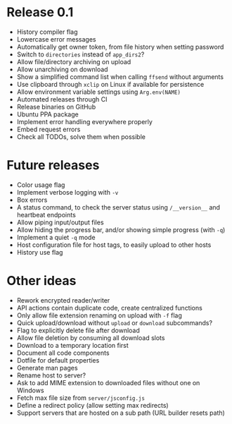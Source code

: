 # Release 0.1
- History compiler flag
- Lowercase error messages
- Automatically get owner token, from file history when setting password
- Switch to `directories` instead of `app_dirs2`?
- Allow file/directory archiving on upload
- Allow unarchiving on download 
- Show a simplified command list when calling `ffsend` without arguments
- Use clipboard through `xclip` on Linux if available for persistence
- Allow environment variable settings using `Arg.env(NAME)`
- Automated releases through CI
- Release binaries on GitHub
- Ubuntu PPA package
- Implement error handling everywhere properly
- Embed request errors
- Check all TODOs, solve them when possible

# Future releases
- Color usage flag
- Implement verbose logging with `-v`
- Box errors
- A status command, to check the server status using `/__version__` and
  heartbeat endpoints
- Allow piping input/output files
- Allow hiding the progress bar, and/or showing simple progress (with `-q`)
- Implement a quiet `-q` mode
- Host configuration file for host tags, to easily upload to other hosts
- History use flag

# Other ideas
- Rework encrypted reader/writer
- API actions contain duplicate code, create centralized functions
- Only allow file extension renaming on upload with `-f` flag
- Quick upload/download without `upload` or `download` subcommands?
- Flag to explicitly delete file after download
- Allow file deletion by consuming all download slots
- Download to a temporary location first
- Document all code components
- Dotfile for default properties
- Generate man pages
- Rename host to server?
- Ask to add MIME extension to downloaded files without one on Windows
- Fetch max file size from `server/jsconfig.js`
- Define a redirect policy (allow setting max redirects)
- Support servers that are hosted on a sub path (URL builder resets path)
